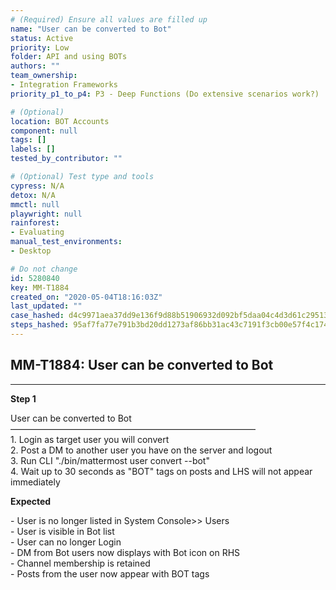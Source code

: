 ```yaml
---
# (Required) Ensure all values are filled up
name: "User can be converted to Bot"
status: Active
priority: Low
folder: API and using BOTs
authors: ""
team_ownership: 
- Integration Frameworks
priority_p1_to_p4: P3 - Deep Functions (Do extensive scenarios work?)

# (Optional)
location: BOT Accounts
component: null
tags: []
labels: []
tested_by_contributor: ""

# (Optional) Test type and tools
cypress: N/A
detox: N/A
mmctl: null
playwright: null
rainforest: 
- Evaluating
manual_test_environments: 
- Desktop

# Do not change
id: 5280840
key: MM-T1884
created_on: "2020-05-04T18:16:03Z"
last_updated: ""
case_hashed: d4c9971aea37dd9e136f9d88b51906932d092bf5daa04c4d3d61c29513d80845841912fa18cdc63bddab0e3870ed2176
steps_hashed: 95af7fa77e791b3bd20dd1273af86bb31ac43c7191f3cb00e57f4c174ba3f8691614f7ac9d47c2e8138910c2d51c5087
---
```


<!-- (Auto-generated) Based on frontmatter's "key" and "name" -->

## MM-T1884: User can be converted to Bot

---

**Step 1**

User can be converted to Bot\
————————————————————————————\
1\. Login as target user you will convert\
2\. Post a DM to another user you have on the server and logout\
3\. Run CLI "./bin/mattermost user convert --bot"\
4\. Wait up to 30 seconds as "BOT" tags on posts and LHS will not appear immediately

**Expected**

\- User is no longer listed in System Console>> Users\
\- User is visible in Bot list\
\- User can no longer Login\
\- DM from Bot users now displays with Bot icon on RHS\
\- Channel membership is retained\
\- Posts from the user now appear with BOT tags
